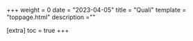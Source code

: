 +++
weight = 0
date = "2023-04-05"
title = "Quali"
template = "toppage.html"
description =""

[extra]
toc = true
+++
